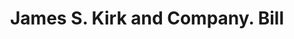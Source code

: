 ---
doi: 10.7916/D8J11F77
date_other: '1890'
date_other_textual: 1890-1899
form: printed ephemera
genre:
- Invoices
name:
- James S. Kirk and Company
object_in_context_url: https://biggert.cul.columbia.edu/items/view/ave_biggert_00209
subject_hierarchical_geographic:
- Chicago, Illinois, United States
subject_name:
- James S. Kirk and Company
title: James S. Kirk and Company. Bill
sort_title: James S. Kirk and Company. Bill
call_number: ave_biggert_00209
coordinates:
- 41.83694444444445,-87.68472222222222
pid: ave_biggert_00209
identifiers: ave_biggert_00209
thumbnail: https://derivativo-3.library.columbia.edu/iiif/2/ldpd:345051/full/!256,256/0/native.jpg
permalink: "/biggert/ave_biggert_00209/"
layout: iiif-image-page
---